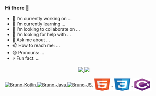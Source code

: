 ### Hi there 👋

- 🔭 I’m currently working on ...
- 🌱 I’m currently learning ...
- 👯 I’m looking to collaborate on ...
- 🤔 I’m looking for help with ...
- 💬 Ask me about ...
- 📫 How to reach me: ...
- 😄 Pronouns: ...
- ⚡ Fun fact: ...

<div align="center">
  <a href="https://github.com/brunobelaguarda">
  <img height="180em" src="https://github-readme-stats.vercel.app/api?username=brunobelaguarda&show_icons=true&theme=dark&include_all_commits=true&count_private=true"/>
  <img height="180em" src="https://github-readme-stats.vercel.app/api/top-langs/?username=brunobelaguarda&layout=compact&langs_count=7&theme=dark"/>
</div>
  
<div style="display: inline_block"><br>
  <img align="center" alt="Bruno-Kotlin" height="50" width="60" src="https://cdn.jsdelivr.net/gh/devicons/devicon/icons/kotlin/kotlin-original-wordmark.svg">
  <img align="center" alt="Bruno-Java" height="50" width="60" src="https://cdn.jsdelivr.net/gh/devicons/devicon/icons/java/java-original-wordmark.svg">
  <img align="center" alt="Bruno-JS" height="40" width="60" src="https://cdn.jsdelivr.net/gh/devicons/devicon/icons/javascript/javascript-original.svg">
  <img align="center" alt="Bruno-HTML" height="40" width="60" src="https://raw.githubusercontent.com/devicons/devicon/master/icons/html5/html5-original.svg">
  <img align="center" alt="Bruno-CSS" height="40" width="60" src="https://raw.githubusercontent.com/devicons/devicon/master/icons/css3/css3-original.svg">
  <img align="center" alt="Bruno-Csharp" height="40" width="60" src="https://raw.githubusercontent.com/devicons/devicon/master/icons/csharp/csharp-original.svg">
</div>

